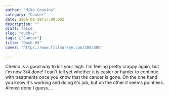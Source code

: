 ```yaml
---
author: "Mike Cousins"
category: "Cancer"
date: 2006-01-19T17:09:00Z
description: ""
draft: false
slug: "ouch-2"
tags: ["Cancer"]
title: "Ouch #2"
cover: "https://www.fillmurray.com/200/300"

---
```


Chemo is a good way to kill your high. I'm feeling pretty crappy again, but I'm
now 3/4 done! I can't tell yet whether it is easier or harder to continue with
treatments once you know that the cancer is gone. On the one hand you know it's
working and doing it's job, but on the other it seems pointless. Almost done I
guess....